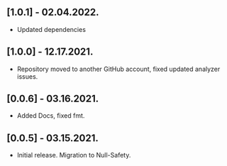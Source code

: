 ## [1.0.1] - 02.04.2022.

* Updated dependencies


## [1.0.0] - 12.17.2021.

* Repository moved to another GitHub account, fixed updated analyzer issues.


## [0.0.6] - 03.16.2021.

* Added Docs, fixed fmt.


## [0.0.5] - 03.15.2021.

* Initial release. Migration to Null-Safety.
